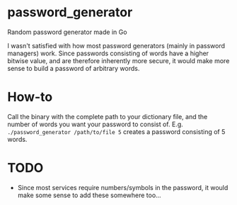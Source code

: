 # password_generator
Random password generator made in Go

I wasn't satisfied with how most password generators (mainly in password
managers) work. Since passwords consisting of words have a higher bitwise value,
and are therefore inherently more secure, it would make more sense to build a
password of arbitrary words.

# How-to
Call the binary with the complete path to your dictionary file, and the
number of words you want your password to consist of. E.g. `./password_generator
/path/to/file 5` creates a password consisting of 5 words.

# TODO
* Since most services require numbers/symbols in the password, it would
make some sense to add these somewhere too...
